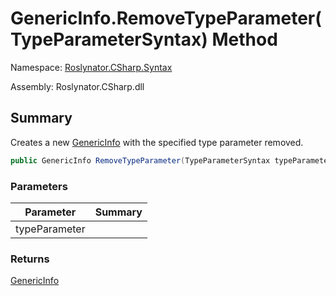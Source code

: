 # GenericInfo\.RemoveTypeParameter\(TypeParameterSyntax\) Method

Namespace: [Roslynator.CSharp.Syntax](../../README.md)

Assembly: Roslynator\.CSharp\.dll

## Summary

Creates a new [GenericInfo](../README.md) with the specified type parameter removed\.

```csharp
public GenericInfo RemoveTypeParameter(TypeParameterSyntax typeParameter)
```

### Parameters

| Parameter | Summary |
| --------- | ------- |
| typeParameter | |

### Returns

[GenericInfo](../README.md)


